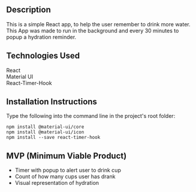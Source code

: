 ## Description 
This is a simple React app, to help the user remember to drink more water. This App was made to run in the background and every 30 minutes to popup a hydration reminder.

## Technologies Used

React
<br>Material UI
<br>React-Timer-Hook

## Installation Instructions
Type the following into the command line in the project's root folder:

```npm install @material-ui/core```
<br>```npm install @material-ui/icon```
<br>```npm install --save react-timer-hook```

## MVP (Minimum Viable Product)

- Timer with popup to alert user to drink cup
- Count of how many cups user has drank
- Visual representation of hydration


